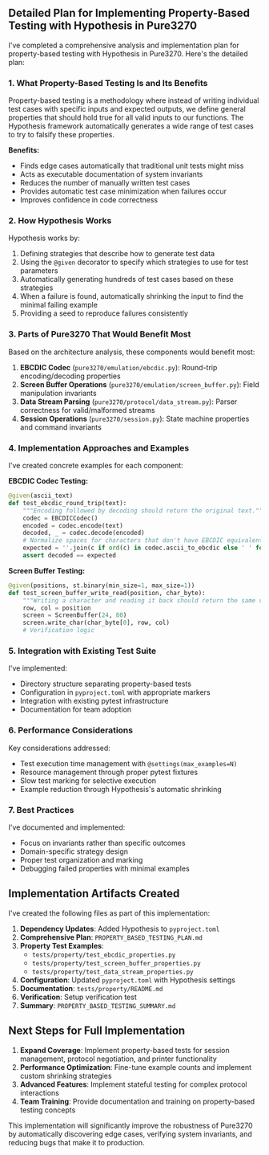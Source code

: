 ## Detailed Plan for Implementing Property-Based Testing with Hypothesis in Pure3270

I've completed a comprehensive analysis and implementation plan for property-based testing with Hypothesis in Pure3270. Here's the detailed plan:

### 1. What Property-Based Testing Is and Its Benefits

Property-based testing is a methodology where instead of writing individual test cases with specific inputs and expected outputs, we define general properties that should hold true for all valid inputs to our functions. The Hypothesis framework automatically generates a wide range of test cases to try to falsify these properties.

**Benefits:**
- Finds edge cases automatically that traditional unit tests might miss
- Acts as executable documentation of system invariants
- Reduces the number of manually written test cases
- Provides automatic test case minimization when failures occur
- Improves confidence in code correctness

### 2. How Hypothesis Works

Hypothesis works by:
1. Defining strategies that describe how to generate test data
2. Using the `@given` decorator to specify which strategies to use for test parameters
3. Automatically generating hundreds of test cases based on these strategies
4. When a failure is found, automatically shrinking the input to find the minimal failing example
5. Providing a seed to reproduce failures consistently

### 3. Parts of Pure3270 That Would Benefit Most

Based on the architecture analysis, these components would benefit most:

1. **EBCDIC Codec** (`pure3270/emulation/ebcdic.py`): Round-trip encoding/decoding properties
2. **Screen Buffer Operations** (`pure3270/emulation/screen_buffer.py`): Field manipulation invariants
3. **Data Stream Parsing** (`pure3270/protocol/data_stream.py`): Parser correctness for valid/malformed streams
4. **Session Operations** (`pure3270/session.py`): State machine properties and command invariants

### 4. Implementation Approaches and Examples

I've created concrete examples for each component:

**EBCDIC Codec Testing:**
```python
@given(ascii_text)
def test_ebcdic_round_trip(text):
    """Encoding followed by decoding should return the original text."""
    codec = EBCDICCodec()
    encoded = codec.encode(text)
    decoded, _ = codec.decode(encoded)
    # Normalize spaces for characters that don't have EBCDIC equivalents
    expected = ''.join(c if ord(c) in codec.ascii_to_ebcdic else ' ' for c in text)
    assert decoded == expected
```

**Screen Buffer Testing:**
```python
@given(positions, st.binary(min_size=1, max_size=1))
def test_screen_buffer_write_read(position, char_byte):
    """Writing a character and reading it back should return the same value."""
    row, col = position
    screen = ScreenBuffer(24, 80)
    screen.write_char(char_byte[0], row, col)
    # Verification logic
```

### 5. Integration with Existing Test Suite

I've implemented:
- Directory structure separating property-based tests
- Configuration in `pyproject.toml` with appropriate markers
- Integration with existing pytest infrastructure
- Documentation for team adoption

### 6. Performance Considerations

Key considerations addressed:
- Test execution time management with `@settings(max_examples=N)`
- Resource management through proper pytest fixtures
- Slow test marking for selective execution
- Example reduction through Hypothesis's automatic shrinking

### 7. Best Practices

I've documented and implemented:
- Focus on invariants rather than specific outcomes
- Domain-specific strategy design
- Proper test organization and marking
- Debugging failed properties with minimal examples

## Implementation Artifacts Created

I've created the following files as part of this implementation:

1. **Dependency Updates**: Added Hypothesis to `pyproject.toml`
2. **Comprehensive Plan**: `PROPERTY_BASED_TESTING_PLAN.md`
3. **Property Test Examples**:
   - `tests/property/test_ebcdic_properties.py`
   - `tests/property/test_screen_buffer_properties.py`
   - `tests/property/test_data_stream_properties.py`
4. **Configuration**: Updated `pyproject.toml` with Hypothesis settings
5. **Documentation**: `tests/property/README.md`
6. **Verification**: Setup verification test
7. **Summary**: `PROPERTY_BASED_TESTING_SUMMARY.md`

## Next Steps for Full Implementation

1. **Expand Coverage**: Implement property-based tests for session management, protocol negotiation, and printer functionality
2. **Performance Optimization**: Fine-tune example counts and implement custom shrinking strategies
3. **Advanced Features**: Implement stateful testing for complex protocol interactions
4. **Team Training**: Provide documentation and training on property-based testing concepts

This implementation will significantly improve the robustness of Pure3270 by automatically discovering edge cases, verifying system invariants, and reducing bugs that make it to production.
